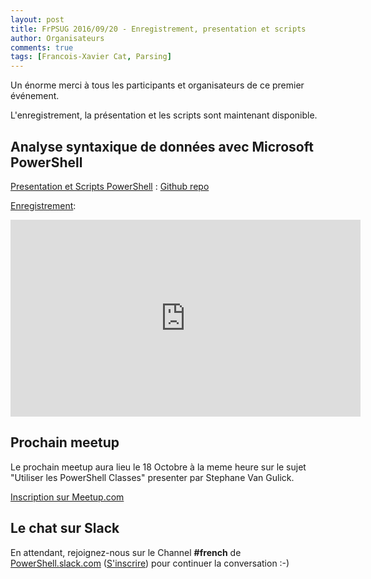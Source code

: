 ```yaml
---
layout: post
title: FrPSUG 2016/09/20 - Enregistrement, presentation et scripts
author: Organisateurs
comments: true
tags: [Francois-Xavier Cat, Parsing]
---
```


Un énorme merci à tous les participants et organisateurs de ce premier événement.

L'enregistrement, la présentation et les scripts sont maintenant disponible.

## Analyse syntaxique de données avec Microsoft PowerShell

<u>Presentation et Scripts PowerShell</u> : [Github repo](https://github.com/FrPSUG/Presentations/tree/master/20160920-Analyse%20Syntaxique%20de%20donnees%20(Francois-Xavier%20Cat))

<u>Enregistrement</u>:
<iframe width="560" height="315" src="https://www.youtube.com/embed/sCd8YufeyUI" frameborder="0" allowfullscreen></iframe>


## Prochain meetup
Le prochain meetup aura lieu le 18 Octobre à la meme heure sur le sujet "Utiliser les PowerShell Classes" presenter par Stephane Van Gulick.

[Inscription sur Meetup.com](https://www.meetup.com/fr-FR/FrenchPSUG/events/232808635/)

## Le chat sur Slack

En attendant, rejoignez-nous sur le Channel <b>#french</b> de <a href="https://powershell.slack.com/Slack">PowerShell.slack.com</a>  (<a href="http://slack.poshcode.org/">S'inscrire</a>) pour continuer la conversation :-)
